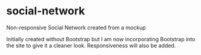 # social-network
Non-responsive Social Network created from a mockup

Initially created without Bootstrap but I am now incorporating Bootstrap into the site to give it a cleaner look. Responsiveness will also be added.
